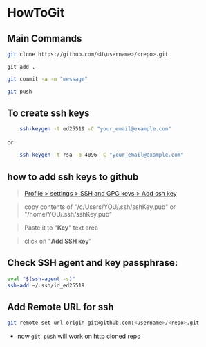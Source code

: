 # HowToGit


## Main Commands

```bash
git clone https://github.com/<U\username>/<repo>.git
```
```
git add .
```
```bash
git commit -a -m "message"
```
```bash
git push
```

## To create ssh keys

```bash
    ssh-keygen -t ed25519 -C "your_email@example.com"
```
or

```bash
    ssh-keygen -t rsa -b 4096 -C "your_email@example.com"
```

## how to add ssh keys to github

> [Profile > settings > SSH and GPG keys > Add ssh key](https://github.com/settings/ssh/new)

> copy contents of "/c/Users/YOU/.ssh/sshKey.pub" or "/home/YOU/.ssh/sshKey.pub"

> Paste it to "**Key**" text area

> click on "**Add SSH key**"


## Check SSH agent and key passphrase:

```bash
eval "$(ssh-agent -s)"
ssh-add ~/.ssh/id_ed25519
```

## Add Remote URL for ssh

```bash
git remote set-url origin git@github.com:<username>/<repo>.git
```
- now `git push` will work on http cloned repo



